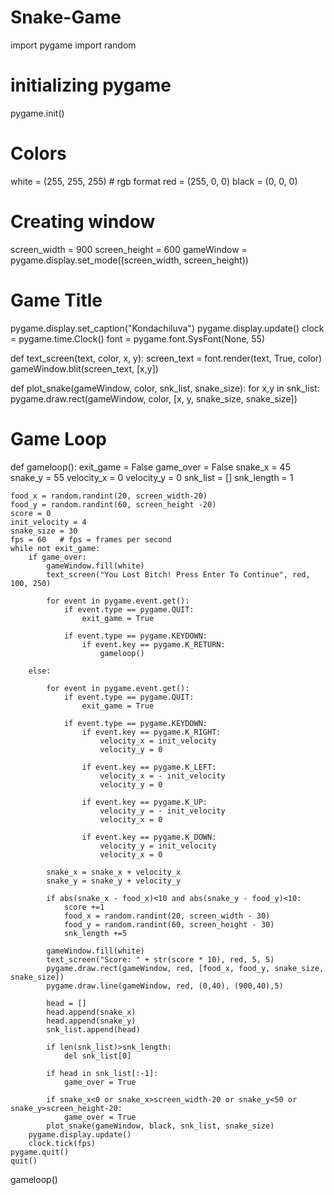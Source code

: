 # Snake-Game
import pygame
import random
# initializing pygame
pygame.init()

# Colors
white = (255, 255, 255) # rgb format
red = (255, 0, 0)
black = (0, 0, 0)

# Creating window
screen_width = 900
screen_height = 600
gameWindow = pygame.display.set_mode((screen_width, screen_height))

# Game Title
pygame.display.set_caption("Kondachiluva")
pygame.display.update()
clock = pygame.time.Clock()
font = pygame.font.SysFont(None, 55)

def text_screen(text, color, x, y):
    screen_text = font.render(text, True, color)
    gameWindow.blit(screen_text, [x,y])


def plot_snake(gameWindow, color, snk_list, snake_size):
    for x,y in snk_list:
        pygame.draw.rect(gameWindow, color, [x, y, snake_size, snake_size])

# Game Loop
def gameloop():
    exit_game = False
    game_over = False
    snake_x = 45
    snake_y = 55
    velocity_x = 0
    velocity_y = 0
    snk_list = []
    snk_length = 1

    food_x = random.randint(20, screen_width-20)
    food_y = random.randint(60, screen_height -20)
    score = 0
    init_velocity = 4
    snake_size = 30
    fps = 60   # fps = frames per second
    while not exit_game:
        if game_over:
            gameWindow.fill(white)
            text_screen("You Lost Bitch! Press Enter To Continue", red, 100, 250)

            for event in pygame.event.get():
                if event.type == pygame.QUIT:
                    exit_game = True

                if event.type == pygame.KEYDOWN:
                    if event.key == pygame.K_RETURN:
                        gameloop()

        else:

            for event in pygame.event.get():
                if event.type == pygame.QUIT:
                    exit_game = True

                if event.type == pygame.KEYDOWN:
                    if event.key == pygame.K_RIGHT:
                        velocity_x = init_velocity
                        velocity_y = 0

                    if event.key == pygame.K_LEFT:
                        velocity_x = - init_velocity
                        velocity_y = 0

                    if event.key == pygame.K_UP:
                        velocity_y = - init_velocity
                        velocity_x = 0

                    if event.key == pygame.K_DOWN:
                        velocity_y = init_velocity
                        velocity_x = 0

            snake_x = snake_x + velocity_x
            snake_y = snake_y + velocity_y

            if abs(snake_x - food_x)<10 and abs(snake_y - food_y)<10:
                score +=1
                food_x = random.randint(20, screen_width - 30)
                food_y = random.randint(60, screen_height - 30)
                snk_length +=5

            gameWindow.fill(white)
            text_screen("Score: " + str(score * 10), red, 5, 5)
            pygame.draw.rect(gameWindow, red, [food_x, food_y, snake_size, snake_size])
            pygame.draw.line(gameWindow, red, (0,40), (900,40),5)

            head = []
            head.append(snake_x)
            head.append(snake_y)
            snk_list.append(head)

            if len(snk_list)>snk_length:
                del snk_list[0]

            if head in snk_list[:-1]:
                game_over = True

            if snake_x<0 or snake_x>screen_width-20 or snake_y<50 or snake_y>screen_height-20:
                game_over = True
            plot_snake(gameWindow, black, snk_list, snake_size)
        pygame.display.update()
        clock.tick(fps)
    pygame.quit()
    quit()
gameloop()

